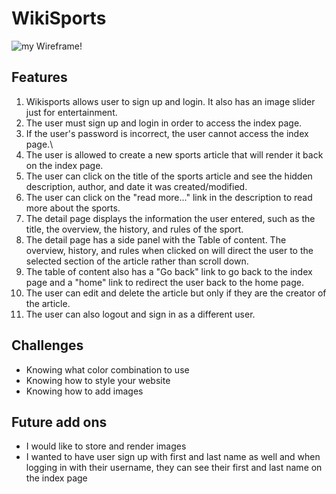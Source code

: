 # WikiSports

![my Wireframe!](/images/wireframe.jpg)

## Features

1. Wikisports allows user to sign up and login. It also has an image slider just for entertainment.
2. The user must sign up and login in order to access the index page.
3. If the user's password is incorrect, the user cannot access the index page.\
4. The user is allowed to create a new sports article that will render it back on the index page.
5. The user can click on the title of the sports article and see the hidden description, author, and date it was created/modified.
6. The user can click on the "read more..." link in the description to read more about the sports.
7. The detail page displays the information the user entered, such as the title, the overview, the history, and rules of the sport.
8. The detail page has a side panel with the Table of content. The overview, history, and rules when clicked on will direct the user to the selected section of the article rather than scroll down. 
9. The table of content also has a "Go back" link to go back to the index page and a "home" link to redirect the user back to the home page.
10. The user can edit and delete the article but only if they are the creator of the article.
11. The user can also logout and sign in as a different user. 

## Challenges

* Knowing what color combination to use
* Knowing how to style your website
* Knowing how to add images

## Future add ons

* I would like to store and render images
* I wanted to have user sign up with first and last name as well and when logging in with their username, they can see their first and last name on the index page




